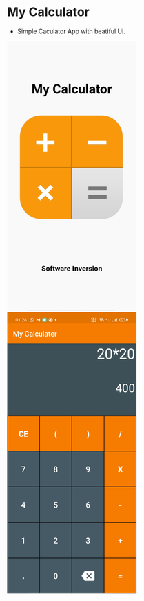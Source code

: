 # My Calculator
- Simple Caculator App with beatiful Ui.


<img src = "Screeen%20Shots/calculaterSplash.jpeg" width = "300">

<img src = "Screeen%20Shots/Calculater.jpeg" width = "300">
